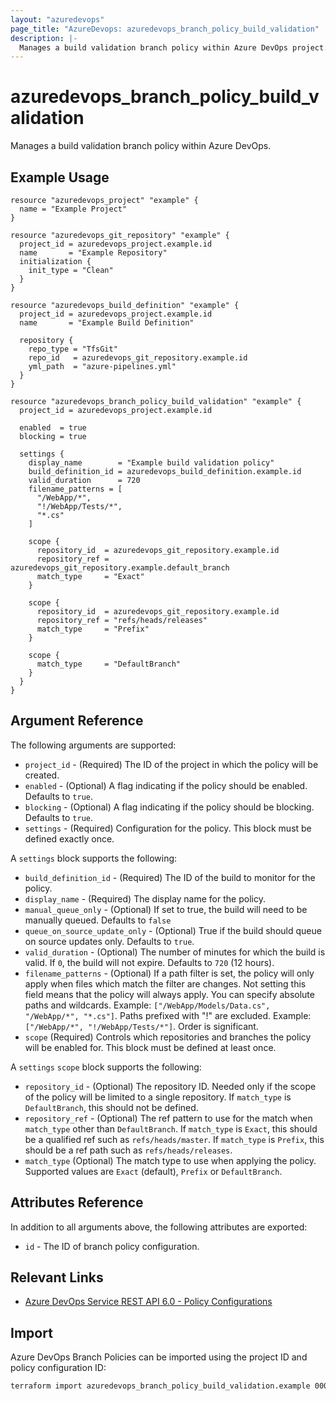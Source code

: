 ```yaml
---
layout: "azuredevops"
page_title: "AzureDevops: azuredevops_branch_policy_build_validation"
description: |-
  Manages a build validation branch policy within Azure DevOps project.
---
```


# azuredevops_branch_policy_build_validation

Manages a build validation branch policy within Azure DevOps.

## Example Usage

```hcl
resource "azuredevops_project" "example" {
  name = "Example Project"
}

resource "azuredevops_git_repository" "example" {
  project_id = azuredevops_project.example.id
  name       = "Example Repository"
  initialization {
    init_type = "Clean"
  }
}

resource "azuredevops_build_definition" "example" {
  project_id = azuredevops_project.example.id
  name       = "Example Build Definition"

  repository {
    repo_type = "TfsGit"
    repo_id   = azuredevops_git_repository.example.id
    yml_path  = "azure-pipelines.yml"
  }
}

resource "azuredevops_branch_policy_build_validation" "example" {
  project_id = azuredevops_project.example.id

  enabled  = true
  blocking = true

  settings {
    display_name        = "Example build validation policy"
    build_definition_id = azuredevops_build_definition.example.id
    valid_duration      = 720
    filename_patterns = [
      "/WebApp/*",
      "!/WebApp/Tests/*",
      "*.cs"
    ]

    scope {
      repository_id  = azuredevops_git_repository.example.id
      repository_ref = azuredevops_git_repository.example.default_branch
      match_type     = "Exact"
    }

    scope {
      repository_id  = azuredevops_git_repository.example.id
      repository_ref = "refs/heads/releases"
      match_type     = "Prefix"
    }
    
    scope {
      match_type     = "DefaultBranch"
    }
  }
}
```

## Argument Reference

The following arguments are supported:

- `project_id` - (Required) The ID of the project in which the policy will be created.
- `enabled` - (Optional) A flag indicating if the policy should be enabled. Defaults to `true`.
- `blocking` - (Optional) A flag indicating if the policy should be blocking. Defaults to `true`.
- `settings` - (Required) Configuration for the policy. This block must be defined exactly once.

A `settings` block supports the following:

- `build_definition_id` - (Required) The ID of the build to monitor for the policy.
- `display_name` - (Required) The display name for the policy.
- `manual_queue_only` - (Optional) If set to true, the build will need to be manually queued. Defaults to `false`
- `queue_on_source_update_only` - (Optional) True if the build should queue on source updates only. Defaults to `true`.
- `valid_duration` - (Optional) The number of minutes for which the build is valid. If `0`, the build will not expire. Defaults to `720` (12 hours).
- `filename_patterns` - (Optional) If a path filter is set, the policy will only apply when files which match the filter are changes. Not setting this field means that the policy will always apply. You can specify absolute paths and wildcards. Example: `["/WebApp/Models/Data.cs", "/WebApp/*", "*.cs"]`. Paths prefixed with "!" are excluded. Example: `["/WebApp/*", "!/WebApp/Tests/*"]`. Order is significant.
- `scope` (Required) Controls which repositories and branches the policy will be enabled for. This block must be defined at least once.

A `settings` `scope` block supports the following:

- `repository_id` - (Optional) The repository ID. Needed only if the scope of the policy will be limited to a single repository. If `match_type` is `DefaultBranch`, this should not be defined.
- `repository_ref` - (Optional) The ref pattern to use for the match when `match_type` other than `DefaultBranch`. If `match_type` is `Exact`, this should be a qualified ref such as `refs/heads/master`. If `match_type` is `Prefix`, this should be a ref path such as `refs/heads/releases`.
- `match_type` (Optional) The match type to use when applying the policy. Supported values are `Exact` (default), `Prefix` or `DefaultBranch`.

## Attributes Reference

In addition to all arguments above, the following attributes are exported:

- `id` - The ID of branch policy configuration.

## Relevant Links

- [Azure DevOps Service REST API 6.0 - Policy Configurations](https://docs.microsoft.com/en-us/rest/api/azure/devops/policy/configurations/create?view=azure-devops-rest-6.0)

## Import

Azure DevOps Branch Policies can be imported using the project ID and policy configuration ID:

```sh
terraform import azuredevops_branch_policy_build_validation.example 00000000-0000-0000-0000-000000000000/0
```
